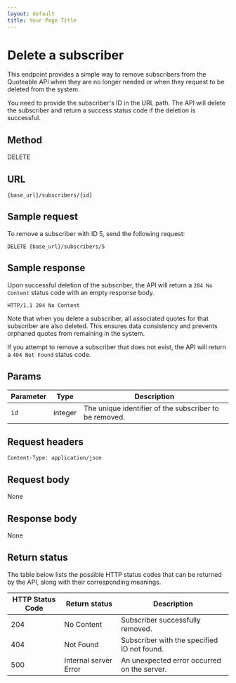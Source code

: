 ```yaml
---
layout: default
title: Your Page Title
---
```


# Delete a subscriber

This endpoint provides a simple way to remove subscribers from the Quoteable API when they are no longer needed or when they request to be deleted from the system.

You need to provide the subscriber's ID in the URL path. The API will delete the subscriber and return a success status code if the deletion is successful.

## Method

DELETE

## URL

```shell
{base_url}/subscribers/{id}
```

## Sample request

To remove a subscriber with ID 5, send the following request:

```shell
DELETE {base_url}/subscribers/5
```

## Sample response

Upon successful deletion of the subscriber, the API will return a `204 No Content` status code with an empty response body.

```text
HTTP/1.1 204 No Content
```

Note that when you delete a subscriber, all associated quotes for that subscriber are also deleted. This ensures data consistency and prevents orphaned quotes from remaining in the system.

If you attempt to remove a subscriber that does not exist, the API will return a `404 Not Found` status code.

## Params

| Parameter | Type | Description |
| ------------- | ----------- | ----------- |
| `id` | integer | The unique identifier of the subscriber to be removed. |

## Request headers

```shell
Content-Type: application/json
```

## Request body

None

## Response body

None

## Return status

The table below lists the possible HTTP status codes that can be returned by the API, along with their corresponding meanings.

| HTTP Status Code | Return status | Description |
| ------------- | ----------- | ----------- |
| 204 | No Content | Subscriber successfully removed. |
| 404 | Not Found | Subscriber with the specified ID not found. |
| 500 | Internal server Error | An unexpected error occurred on the server. |
